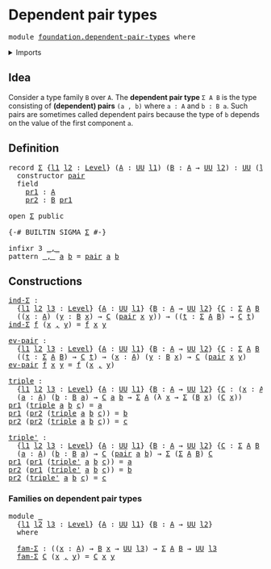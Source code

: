 # Dependent pair types

<pre class="Agda"><a id="33" class="Keyword">module</a> <a id="40" href="foundation.dependent-pair-types.html" class="Module">foundation.dependent-pair-types</a> <a id="72" class="Keyword">where</a>
</pre>
<details><summary>Imports</summary>

<pre class="Agda"><a id="128" class="Keyword">open</a> <a id="133" class="Keyword">import</a> <a id="140" href="foundation.universe-levels.html" class="Module">foundation.universe-levels</a>
</pre>
</details>

## Idea

Consider a type family `B` over `A`. The **dependent pair type** `Σ A B` is the
type consisting of **(dependent) pairs** `(a , b)` where `a : A` and `b : B a`.
Such pairs are sometimes called dependent pairs because the type of `b` depends
on the value of the first component `a`.

## Definition

<pre class="Agda"><a id="498" class="Keyword">record</a> <a id="Σ"></a><a id="505" href="foundation.dependent-pair-types.html#505" class="Record">Σ</a> <a id="507" class="Symbol">{</a><a id="508" href="foundation.dependent-pair-types.html#508" class="Bound">l1</a> <a id="511" href="foundation.dependent-pair-types.html#511" class="Bound">l2</a> <a id="514" class="Symbol">:</a> <a id="516" href="Agda.Primitive.html#591" class="Postulate">Level</a><a id="521" class="Symbol">}</a> <a id="523" class="Symbol">(</a><a id="524" href="foundation.dependent-pair-types.html#524" class="Bound">A</a> <a id="526" class="Symbol">:</a> <a id="528" href="Agda.Primitive.html#320" class="Primitive">UU</a> <a id="531" href="foundation.dependent-pair-types.html#508" class="Bound">l1</a><a id="533" class="Symbol">)</a> <a id="535" class="Symbol">(</a><a id="536" href="foundation.dependent-pair-types.html#536" class="Bound">B</a> <a id="538" class="Symbol">:</a> <a id="540" href="foundation.dependent-pair-types.html#524" class="Bound">A</a> <a id="542" class="Symbol">→</a> <a id="544" href="Agda.Primitive.html#320" class="Primitive">UU</a> <a id="547" href="foundation.dependent-pair-types.html#511" class="Bound">l2</a><a id="549" class="Symbol">)</a> <a id="551" class="Symbol">:</a> <a id="553" href="Agda.Primitive.html#320" class="Primitive">UU</a> <a id="556" class="Symbol">(</a><a id="557" href="foundation.dependent-pair-types.html#508" class="Bound">l1</a> <a id="560" href="Agda.Primitive.html#804" class="Primitive Operator">⊔</a> <a id="562" href="foundation.dependent-pair-types.html#511" class="Bound">l2</a><a id="564" class="Symbol">)</a> <a id="566" class="Keyword">where</a>
  <a id="574" class="Keyword">constructor</a> <a id="pair"></a><a id="586" href="foundation.dependent-pair-types.html#586" class="InductiveConstructor">pair</a>
  <a id="593" class="Keyword">field</a>
    <a id="Σ.pr1"></a><a id="603" href="foundation.dependent-pair-types.html#603" class="Field">pr1</a> <a id="607" class="Symbol">:</a> <a id="609" href="foundation.dependent-pair-types.html#524" class="Bound">A</a>
    <a id="Σ.pr2"></a><a id="615" href="foundation.dependent-pair-types.html#615" class="Field">pr2</a> <a id="619" class="Symbol">:</a> <a id="621" href="foundation.dependent-pair-types.html#536" class="Bound">B</a> <a id="623" href="foundation.dependent-pair-types.html#603" class="Field">pr1</a>

<a id="628" class="Keyword">open</a> <a id="633" href="foundation.dependent-pair-types.html#505" class="Module">Σ</a> <a id="635" class="Keyword">public</a>

<a id="643" class="Symbol">{-#</a> <a id="647" class="Keyword">BUILTIN</a> <a id="655" class="Keyword">SIGMA</a> <a id="661" href="foundation.dependent-pair-types.html#505" class="Record">Σ</a> <a id="663" class="Symbol">#-}</a>

<a id="668" class="Keyword">infixr</a> <a id="675" class="Number">3</a> <a id="677" href="foundation.dependent-pair-types.html#689" class="InductiveConstructor Operator">_,_</a>
<a id="681" class="Keyword">pattern</a> <a id="_,_"></a><a id="689" href="foundation.dependent-pair-types.html#689" class="InductiveConstructor Operator">_,_</a> <a id="693" href="foundation.dependent-pair-types.html#704" class="Bound">a</a> <a id="695" href="foundation.dependent-pair-types.html#706" class="Bound">b</a> <a id="697" class="Symbol">=</a> <a id="699" href="foundation.dependent-pair-types.html#586" class="InductiveConstructor">pair</a> <a id="704" href="foundation.dependent-pair-types.html#704" class="Bound">a</a> <a id="706" href="foundation.dependent-pair-types.html#706" class="Bound">b</a>
</pre>
## Constructions

<pre class="Agda"><a id="ind-Σ"></a><a id="739" href="foundation.dependent-pair-types.html#739" class="Function">ind-Σ</a> <a id="745" class="Symbol">:</a>
  <a id="749" class="Symbol">{</a><a id="750" href="foundation.dependent-pair-types.html#750" class="Bound">l1</a> <a id="753" href="foundation.dependent-pair-types.html#753" class="Bound">l2</a> <a id="756" href="foundation.dependent-pair-types.html#756" class="Bound">l3</a> <a id="759" class="Symbol">:</a> <a id="761" href="Agda.Primitive.html#591" class="Postulate">Level</a><a id="766" class="Symbol">}</a> <a id="768" class="Symbol">{</a><a id="769" href="foundation.dependent-pair-types.html#769" class="Bound">A</a> <a id="771" class="Symbol">:</a> <a id="773" href="Agda.Primitive.html#320" class="Primitive">UU</a> <a id="776" href="foundation.dependent-pair-types.html#750" class="Bound">l1</a><a id="778" class="Symbol">}</a> <a id="780" class="Symbol">{</a><a id="781" href="foundation.dependent-pair-types.html#781" class="Bound">B</a> <a id="783" class="Symbol">:</a> <a id="785" href="foundation.dependent-pair-types.html#769" class="Bound">A</a> <a id="787" class="Symbol">→</a> <a id="789" href="Agda.Primitive.html#320" class="Primitive">UU</a> <a id="792" href="foundation.dependent-pair-types.html#753" class="Bound">l2</a><a id="794" class="Symbol">}</a> <a id="796" class="Symbol">{</a><a id="797" href="foundation.dependent-pair-types.html#797" class="Bound">C</a> <a id="799" class="Symbol">:</a> <a id="801" href="foundation.dependent-pair-types.html#505" class="Record">Σ</a> <a id="803" href="foundation.dependent-pair-types.html#769" class="Bound">A</a> <a id="805" href="foundation.dependent-pair-types.html#781" class="Bound">B</a> <a id="807" class="Symbol">→</a> <a id="809" href="Agda.Primitive.html#320" class="Primitive">UU</a> <a id="812" href="foundation.dependent-pair-types.html#756" class="Bound">l3</a><a id="814" class="Symbol">}</a> <a id="816" class="Symbol">→</a>
  <a id="820" class="Symbol">((</a><a id="822" href="foundation.dependent-pair-types.html#822" class="Bound">x</a> <a id="824" class="Symbol">:</a> <a id="826" href="foundation.dependent-pair-types.html#769" class="Bound">A</a><a id="827" class="Symbol">)</a> <a id="829" class="Symbol">(</a><a id="830" href="foundation.dependent-pair-types.html#830" class="Bound">y</a> <a id="832" class="Symbol">:</a> <a id="834" href="foundation.dependent-pair-types.html#781" class="Bound">B</a> <a id="836" href="foundation.dependent-pair-types.html#822" class="Bound">x</a><a id="837" class="Symbol">)</a> <a id="839" class="Symbol">→</a> <a id="841" href="foundation.dependent-pair-types.html#797" class="Bound">C</a> <a id="843" class="Symbol">(</a><a id="844" href="foundation.dependent-pair-types.html#586" class="InductiveConstructor">pair</a> <a id="849" href="foundation.dependent-pair-types.html#822" class="Bound">x</a> <a id="851" href="foundation.dependent-pair-types.html#830" class="Bound">y</a><a id="852" class="Symbol">))</a> <a id="855" class="Symbol">→</a> <a id="857" class="Symbol">((</a><a id="859" href="foundation.dependent-pair-types.html#859" class="Bound">t</a> <a id="861" class="Symbol">:</a> <a id="863" href="foundation.dependent-pair-types.html#505" class="Record">Σ</a> <a id="865" href="foundation.dependent-pair-types.html#769" class="Bound">A</a> <a id="867" href="foundation.dependent-pair-types.html#781" class="Bound">B</a><a id="868" class="Symbol">)</a> <a id="870" class="Symbol">→</a> <a id="872" href="foundation.dependent-pair-types.html#797" class="Bound">C</a> <a id="874" href="foundation.dependent-pair-types.html#859" class="Bound">t</a><a id="875" class="Symbol">)</a>
<a id="877" href="foundation.dependent-pair-types.html#739" class="Function">ind-Σ</a> <a id="883" href="foundation.dependent-pair-types.html#883" class="Bound">f</a> <a id="885" class="Symbol">(</a><a id="886" href="foundation.dependent-pair-types.html#886" class="Bound">x</a> <a id="888" href="foundation.dependent-pair-types.html#689" class="InductiveConstructor Operator">,</a> <a id="890" href="foundation.dependent-pair-types.html#890" class="Bound">y</a><a id="891" class="Symbol">)</a> <a id="893" class="Symbol">=</a> <a id="895" href="foundation.dependent-pair-types.html#883" class="Bound">f</a> <a id="897" href="foundation.dependent-pair-types.html#886" class="Bound">x</a> <a id="899" href="foundation.dependent-pair-types.html#890" class="Bound">y</a>

<a id="ev-pair"></a><a id="902" href="foundation.dependent-pair-types.html#902" class="Function">ev-pair</a> <a id="910" class="Symbol">:</a>
  <a id="914" class="Symbol">{</a><a id="915" href="foundation.dependent-pair-types.html#915" class="Bound">l1</a> <a id="918" href="foundation.dependent-pair-types.html#918" class="Bound">l2</a> <a id="921" href="foundation.dependent-pair-types.html#921" class="Bound">l3</a> <a id="924" class="Symbol">:</a> <a id="926" href="Agda.Primitive.html#591" class="Postulate">Level</a><a id="931" class="Symbol">}</a> <a id="933" class="Symbol">{</a><a id="934" href="foundation.dependent-pair-types.html#934" class="Bound">A</a> <a id="936" class="Symbol">:</a> <a id="938" href="Agda.Primitive.html#320" class="Primitive">UU</a> <a id="941" href="foundation.dependent-pair-types.html#915" class="Bound">l1</a><a id="943" class="Symbol">}</a> <a id="945" class="Symbol">{</a><a id="946" href="foundation.dependent-pair-types.html#946" class="Bound">B</a> <a id="948" class="Symbol">:</a> <a id="950" href="foundation.dependent-pair-types.html#934" class="Bound">A</a> <a id="952" class="Symbol">→</a> <a id="954" href="Agda.Primitive.html#320" class="Primitive">UU</a> <a id="957" href="foundation.dependent-pair-types.html#918" class="Bound">l2</a><a id="959" class="Symbol">}</a> <a id="961" class="Symbol">{</a><a id="962" href="foundation.dependent-pair-types.html#962" class="Bound">C</a> <a id="964" class="Symbol">:</a> <a id="966" href="foundation.dependent-pair-types.html#505" class="Record">Σ</a> <a id="968" href="foundation.dependent-pair-types.html#934" class="Bound">A</a> <a id="970" href="foundation.dependent-pair-types.html#946" class="Bound">B</a> <a id="972" class="Symbol">→</a> <a id="974" href="Agda.Primitive.html#320" class="Primitive">UU</a> <a id="977" href="foundation.dependent-pair-types.html#921" class="Bound">l3</a><a id="979" class="Symbol">}</a> <a id="981" class="Symbol">→</a>
  <a id="985" class="Symbol">((</a><a id="987" href="foundation.dependent-pair-types.html#987" class="Bound">t</a> <a id="989" class="Symbol">:</a> <a id="991" href="foundation.dependent-pair-types.html#505" class="Record">Σ</a> <a id="993" href="foundation.dependent-pair-types.html#934" class="Bound">A</a> <a id="995" href="foundation.dependent-pair-types.html#946" class="Bound">B</a><a id="996" class="Symbol">)</a> <a id="998" class="Symbol">→</a> <a id="1000" href="foundation.dependent-pair-types.html#962" class="Bound">C</a> <a id="1002" href="foundation.dependent-pair-types.html#987" class="Bound">t</a><a id="1003" class="Symbol">)</a> <a id="1005" class="Symbol">→</a> <a id="1007" class="Symbol">(</a><a id="1008" href="foundation.dependent-pair-types.html#1008" class="Bound">x</a> <a id="1010" class="Symbol">:</a> <a id="1012" href="foundation.dependent-pair-types.html#934" class="Bound">A</a><a id="1013" class="Symbol">)</a> <a id="1015" class="Symbol">(</a><a id="1016" href="foundation.dependent-pair-types.html#1016" class="Bound">y</a> <a id="1018" class="Symbol">:</a> <a id="1020" href="foundation.dependent-pair-types.html#946" class="Bound">B</a> <a id="1022" href="foundation.dependent-pair-types.html#1008" class="Bound">x</a><a id="1023" class="Symbol">)</a> <a id="1025" class="Symbol">→</a> <a id="1027" href="foundation.dependent-pair-types.html#962" class="Bound">C</a> <a id="1029" class="Symbol">(</a><a id="1030" href="foundation.dependent-pair-types.html#586" class="InductiveConstructor">pair</a> <a id="1035" href="foundation.dependent-pair-types.html#1008" class="Bound">x</a> <a id="1037" href="foundation.dependent-pair-types.html#1016" class="Bound">y</a><a id="1038" class="Symbol">)</a>
<a id="1040" href="foundation.dependent-pair-types.html#902" class="Function">ev-pair</a> <a id="1048" href="foundation.dependent-pair-types.html#1048" class="Bound">f</a> <a id="1050" href="foundation.dependent-pair-types.html#1050" class="Bound">x</a> <a id="1052" href="foundation.dependent-pair-types.html#1052" class="Bound">y</a> <a id="1054" class="Symbol">=</a> <a id="1056" href="foundation.dependent-pair-types.html#1048" class="Bound">f</a> <a id="1058" class="Symbol">(</a><a id="1059" href="foundation.dependent-pair-types.html#1050" class="Bound">x</a> <a id="1061" href="foundation.dependent-pair-types.html#689" class="InductiveConstructor Operator">,</a> <a id="1063" href="foundation.dependent-pair-types.html#1052" class="Bound">y</a><a id="1064" class="Symbol">)</a>

<a id="triple"></a><a id="1067" href="foundation.dependent-pair-types.html#1067" class="Function">triple</a> <a id="1074" class="Symbol">:</a>
  <a id="1078" class="Symbol">{</a><a id="1079" href="foundation.dependent-pair-types.html#1079" class="Bound">l1</a> <a id="1082" href="foundation.dependent-pair-types.html#1082" class="Bound">l2</a> <a id="1085" href="foundation.dependent-pair-types.html#1085" class="Bound">l3</a> <a id="1088" class="Symbol">:</a> <a id="1090" href="Agda.Primitive.html#591" class="Postulate">Level</a><a id="1095" class="Symbol">}</a> <a id="1097" class="Symbol">{</a><a id="1098" href="foundation.dependent-pair-types.html#1098" class="Bound">A</a> <a id="1100" class="Symbol">:</a> <a id="1102" href="Agda.Primitive.html#320" class="Primitive">UU</a> <a id="1105" href="foundation.dependent-pair-types.html#1079" class="Bound">l1</a><a id="1107" class="Symbol">}</a> <a id="1109" class="Symbol">{</a><a id="1110" href="foundation.dependent-pair-types.html#1110" class="Bound">B</a> <a id="1112" class="Symbol">:</a> <a id="1114" href="foundation.dependent-pair-types.html#1098" class="Bound">A</a> <a id="1116" class="Symbol">→</a> <a id="1118" href="Agda.Primitive.html#320" class="Primitive">UU</a> <a id="1121" href="foundation.dependent-pair-types.html#1082" class="Bound">l2</a><a id="1123" class="Symbol">}</a> <a id="1125" class="Symbol">{</a><a id="1126" href="foundation.dependent-pair-types.html#1126" class="Bound">C</a> <a id="1128" class="Symbol">:</a> <a id="1130" class="Symbol">(</a><a id="1131" href="foundation.dependent-pair-types.html#1131" class="Bound">x</a> <a id="1133" class="Symbol">:</a> <a id="1135" href="foundation.dependent-pair-types.html#1098" class="Bound">A</a><a id="1136" class="Symbol">)</a> <a id="1138" class="Symbol">→</a> <a id="1140" href="foundation.dependent-pair-types.html#1110" class="Bound">B</a> <a id="1142" href="foundation.dependent-pair-types.html#1131" class="Bound">x</a> <a id="1144" class="Symbol">→</a> <a id="1146" href="Agda.Primitive.html#320" class="Primitive">UU</a> <a id="1149" href="foundation.dependent-pair-types.html#1085" class="Bound">l3</a><a id="1151" class="Symbol">}</a> <a id="1153" class="Symbol">→</a>
  <a id="1157" class="Symbol">(</a><a id="1158" href="foundation.dependent-pair-types.html#1158" class="Bound">a</a> <a id="1160" class="Symbol">:</a> <a id="1162" href="foundation.dependent-pair-types.html#1098" class="Bound">A</a><a id="1163" class="Symbol">)</a> <a id="1165" class="Symbol">(</a><a id="1166" href="foundation.dependent-pair-types.html#1166" class="Bound">b</a> <a id="1168" class="Symbol">:</a> <a id="1170" href="foundation.dependent-pair-types.html#1110" class="Bound">B</a> <a id="1172" href="foundation.dependent-pair-types.html#1158" class="Bound">a</a><a id="1173" class="Symbol">)</a> <a id="1175" class="Symbol">→</a> <a id="1177" href="foundation.dependent-pair-types.html#1126" class="Bound">C</a> <a id="1179" href="foundation.dependent-pair-types.html#1158" class="Bound">a</a> <a id="1181" href="foundation.dependent-pair-types.html#1166" class="Bound">b</a> <a id="1183" class="Symbol">→</a> <a id="1185" href="foundation.dependent-pair-types.html#505" class="Record">Σ</a> <a id="1187" href="foundation.dependent-pair-types.html#1098" class="Bound">A</a> <a id="1189" class="Symbol">(λ</a> <a id="1192" href="foundation.dependent-pair-types.html#1192" class="Bound">x</a> <a id="1194" class="Symbol">→</a> <a id="1196" href="foundation.dependent-pair-types.html#505" class="Record">Σ</a> <a id="1198" class="Symbol">(</a><a id="1199" href="foundation.dependent-pair-types.html#1110" class="Bound">B</a> <a id="1201" href="foundation.dependent-pair-types.html#1192" class="Bound">x</a><a id="1202" class="Symbol">)</a> <a id="1204" class="Symbol">(</a><a id="1205" href="foundation.dependent-pair-types.html#1126" class="Bound">C</a> <a id="1207" href="foundation.dependent-pair-types.html#1192" class="Bound">x</a><a id="1208" class="Symbol">))</a>
<a id="1211" href="foundation.dependent-pair-types.html#603" class="Field">pr1</a> <a id="1215" class="Symbol">(</a><a id="1216" href="foundation.dependent-pair-types.html#1067" class="Function">triple</a> <a id="1223" href="foundation.dependent-pair-types.html#1223" class="Bound">a</a> <a id="1225" href="foundation.dependent-pair-types.html#1225" class="Bound">b</a> <a id="1227" href="foundation.dependent-pair-types.html#1227" class="Bound">c</a><a id="1228" class="Symbol">)</a> <a id="1230" class="Symbol">=</a> <a id="1232" href="foundation.dependent-pair-types.html#1223" class="Bound">a</a>
<a id="1234" href="foundation.dependent-pair-types.html#603" class="Field">pr1</a> <a id="1238" class="Symbol">(</a><a id="1239" href="foundation.dependent-pair-types.html#615" class="Field">pr2</a> <a id="1243" class="Symbol">(</a><a id="1244" href="foundation.dependent-pair-types.html#1067" class="Function">triple</a> <a id="1251" href="foundation.dependent-pair-types.html#1251" class="Bound">a</a> <a id="1253" href="foundation.dependent-pair-types.html#1253" class="Bound">b</a> <a id="1255" href="foundation.dependent-pair-types.html#1255" class="Bound">c</a><a id="1256" class="Symbol">))</a> <a id="1259" class="Symbol">=</a> <a id="1261" href="foundation.dependent-pair-types.html#1253" class="Bound">b</a>
<a id="1263" href="foundation.dependent-pair-types.html#615" class="Field">pr2</a> <a id="1267" class="Symbol">(</a><a id="1268" href="foundation.dependent-pair-types.html#615" class="Field">pr2</a> <a id="1272" class="Symbol">(</a><a id="1273" href="foundation.dependent-pair-types.html#1067" class="Function">triple</a> <a id="1280" href="foundation.dependent-pair-types.html#1280" class="Bound">a</a> <a id="1282" href="foundation.dependent-pair-types.html#1282" class="Bound">b</a> <a id="1284" href="foundation.dependent-pair-types.html#1284" class="Bound">c</a><a id="1285" class="Symbol">))</a> <a id="1288" class="Symbol">=</a> <a id="1290" href="foundation.dependent-pair-types.html#1284" class="Bound">c</a>

<a id="triple&#39;"></a><a id="1293" href="foundation.dependent-pair-types.html#1293" class="Function">triple&#39;</a> <a id="1301" class="Symbol">:</a>
  <a id="1305" class="Symbol">{</a><a id="1306" href="foundation.dependent-pair-types.html#1306" class="Bound">l1</a> <a id="1309" href="foundation.dependent-pair-types.html#1309" class="Bound">l2</a> <a id="1312" href="foundation.dependent-pair-types.html#1312" class="Bound">l3</a> <a id="1315" class="Symbol">:</a> <a id="1317" href="Agda.Primitive.html#591" class="Postulate">Level</a><a id="1322" class="Symbol">}</a> <a id="1324" class="Symbol">{</a><a id="1325" href="foundation.dependent-pair-types.html#1325" class="Bound">A</a> <a id="1327" class="Symbol">:</a> <a id="1329" href="Agda.Primitive.html#320" class="Primitive">UU</a> <a id="1332" href="foundation.dependent-pair-types.html#1306" class="Bound">l1</a><a id="1334" class="Symbol">}</a> <a id="1336" class="Symbol">{</a><a id="1337" href="foundation.dependent-pair-types.html#1337" class="Bound">B</a> <a id="1339" class="Symbol">:</a> <a id="1341" href="foundation.dependent-pair-types.html#1325" class="Bound">A</a> <a id="1343" class="Symbol">→</a> <a id="1345" href="Agda.Primitive.html#320" class="Primitive">UU</a> <a id="1348" href="foundation.dependent-pair-types.html#1309" class="Bound">l2</a><a id="1350" class="Symbol">}</a> <a id="1352" class="Symbol">{</a><a id="1353" href="foundation.dependent-pair-types.html#1353" class="Bound">C</a> <a id="1355" class="Symbol">:</a> <a id="1357" href="foundation.dependent-pair-types.html#505" class="Record">Σ</a> <a id="1359" href="foundation.dependent-pair-types.html#1325" class="Bound">A</a> <a id="1361" href="foundation.dependent-pair-types.html#1337" class="Bound">B</a> <a id="1363" class="Symbol">→</a> <a id="1365" href="Agda.Primitive.html#320" class="Primitive">UU</a> <a id="1368" href="foundation.dependent-pair-types.html#1312" class="Bound">l3</a><a id="1370" class="Symbol">}</a> <a id="1372" class="Symbol">→</a>
  <a id="1376" class="Symbol">(</a><a id="1377" href="foundation.dependent-pair-types.html#1377" class="Bound">a</a> <a id="1379" class="Symbol">:</a> <a id="1381" href="foundation.dependent-pair-types.html#1325" class="Bound">A</a><a id="1382" class="Symbol">)</a> <a id="1384" class="Symbol">(</a><a id="1385" href="foundation.dependent-pair-types.html#1385" class="Bound">b</a> <a id="1387" class="Symbol">:</a> <a id="1389" href="foundation.dependent-pair-types.html#1337" class="Bound">B</a> <a id="1391" href="foundation.dependent-pair-types.html#1377" class="Bound">a</a><a id="1392" class="Symbol">)</a> <a id="1394" class="Symbol">→</a> <a id="1396" href="foundation.dependent-pair-types.html#1353" class="Bound">C</a> <a id="1398" class="Symbol">(</a><a id="1399" href="foundation.dependent-pair-types.html#586" class="InductiveConstructor">pair</a> <a id="1404" href="foundation.dependent-pair-types.html#1377" class="Bound">a</a> <a id="1406" href="foundation.dependent-pair-types.html#1385" class="Bound">b</a><a id="1407" class="Symbol">)</a> <a id="1409" class="Symbol">→</a> <a id="1411" href="foundation.dependent-pair-types.html#505" class="Record">Σ</a> <a id="1413" class="Symbol">(</a><a id="1414" href="foundation.dependent-pair-types.html#505" class="Record">Σ</a> <a id="1416" href="foundation.dependent-pair-types.html#1325" class="Bound">A</a> <a id="1418" href="foundation.dependent-pair-types.html#1337" class="Bound">B</a><a id="1419" class="Symbol">)</a> <a id="1421" href="foundation.dependent-pair-types.html#1353" class="Bound">C</a>
<a id="1423" href="foundation.dependent-pair-types.html#603" class="Field">pr1</a> <a id="1427" class="Symbol">(</a><a id="1428" href="foundation.dependent-pair-types.html#603" class="Field">pr1</a> <a id="1432" class="Symbol">(</a><a id="1433" href="foundation.dependent-pair-types.html#1293" class="Function">triple&#39;</a> <a id="1441" href="foundation.dependent-pair-types.html#1441" class="Bound">a</a> <a id="1443" href="foundation.dependent-pair-types.html#1443" class="Bound">b</a> <a id="1445" href="foundation.dependent-pair-types.html#1445" class="Bound">c</a><a id="1446" class="Symbol">))</a> <a id="1449" class="Symbol">=</a> <a id="1451" href="foundation.dependent-pair-types.html#1441" class="Bound">a</a>
<a id="1453" href="foundation.dependent-pair-types.html#615" class="Field">pr2</a> <a id="1457" class="Symbol">(</a><a id="1458" href="foundation.dependent-pair-types.html#603" class="Field">pr1</a> <a id="1462" class="Symbol">(</a><a id="1463" href="foundation.dependent-pair-types.html#1293" class="Function">triple&#39;</a> <a id="1471" href="foundation.dependent-pair-types.html#1471" class="Bound">a</a> <a id="1473" href="foundation.dependent-pair-types.html#1473" class="Bound">b</a> <a id="1475" href="foundation.dependent-pair-types.html#1475" class="Bound">c</a><a id="1476" class="Symbol">))</a> <a id="1479" class="Symbol">=</a> <a id="1481" href="foundation.dependent-pair-types.html#1473" class="Bound">b</a>
<a id="1483" href="foundation.dependent-pair-types.html#615" class="Field">pr2</a> <a id="1487" class="Symbol">(</a><a id="1488" href="foundation.dependent-pair-types.html#1293" class="Function">triple&#39;</a> <a id="1496" href="foundation.dependent-pair-types.html#1496" class="Bound">a</a> <a id="1498" href="foundation.dependent-pair-types.html#1498" class="Bound">b</a> <a id="1500" href="foundation.dependent-pair-types.html#1500" class="Bound">c</a><a id="1501" class="Symbol">)</a> <a id="1503" class="Symbol">=</a> <a id="1505" href="foundation.dependent-pair-types.html#1500" class="Bound">c</a>
</pre>
### Families on dependent pair types

<pre class="Agda"><a id="1558" class="Keyword">module</a> <a id="1565" href="foundation.dependent-pair-types.html#1565" class="Module">_</a>
  <a id="1569" class="Symbol">{</a><a id="1570" href="foundation.dependent-pair-types.html#1570" class="Bound">l1</a> <a id="1573" href="foundation.dependent-pair-types.html#1573" class="Bound">l2</a> <a id="1576" href="foundation.dependent-pair-types.html#1576" class="Bound">l3</a> <a id="1579" class="Symbol">:</a> <a id="1581" href="Agda.Primitive.html#591" class="Postulate">Level</a><a id="1586" class="Symbol">}</a> <a id="1588" class="Symbol">{</a><a id="1589" href="foundation.dependent-pair-types.html#1589" class="Bound">A</a> <a id="1591" class="Symbol">:</a> <a id="1593" href="Agda.Primitive.html#320" class="Primitive">UU</a> <a id="1596" href="foundation.dependent-pair-types.html#1570" class="Bound">l1</a><a id="1598" class="Symbol">}</a> <a id="1600" class="Symbol">{</a><a id="1601" href="foundation.dependent-pair-types.html#1601" class="Bound">B</a> <a id="1603" class="Symbol">:</a> <a id="1605" href="foundation.dependent-pair-types.html#1589" class="Bound">A</a> <a id="1607" class="Symbol">→</a> <a id="1609" href="Agda.Primitive.html#320" class="Primitive">UU</a> <a id="1612" href="foundation.dependent-pair-types.html#1573" class="Bound">l2</a><a id="1614" class="Symbol">}</a>
  <a id="1618" class="Keyword">where</a>

  <a id="1627" href="foundation.dependent-pair-types.html#1627" class="Function">fam-Σ</a> <a id="1633" class="Symbol">:</a> <a id="1635" class="Symbol">((</a><a id="1637" href="foundation.dependent-pair-types.html#1637" class="Bound">x</a> <a id="1639" class="Symbol">:</a> <a id="1641" href="foundation.dependent-pair-types.html#1589" class="Bound">A</a><a id="1642" class="Symbol">)</a> <a id="1644" class="Symbol">→</a> <a id="1646" href="foundation.dependent-pair-types.html#1601" class="Bound">B</a> <a id="1648" href="foundation.dependent-pair-types.html#1637" class="Bound">x</a> <a id="1650" class="Symbol">→</a> <a id="1652" href="Agda.Primitive.html#320" class="Primitive">UU</a> <a id="1655" href="foundation.dependent-pair-types.html#1576" class="Bound">l3</a><a id="1657" class="Symbol">)</a> <a id="1659" class="Symbol">→</a> <a id="1661" href="foundation.dependent-pair-types.html#505" class="Record">Σ</a> <a id="1663" href="foundation.dependent-pair-types.html#1589" class="Bound">A</a> <a id="1665" href="foundation.dependent-pair-types.html#1601" class="Bound">B</a> <a id="1667" class="Symbol">→</a> <a id="1669" href="Agda.Primitive.html#320" class="Primitive">UU</a> <a id="1672" href="foundation.dependent-pair-types.html#1576" class="Bound">l3</a>
  <a id="1677" href="foundation.dependent-pair-types.html#1627" class="Function">fam-Σ</a> <a id="1683" href="foundation.dependent-pair-types.html#1683" class="Bound">C</a> <a id="1685" class="Symbol">(</a><a id="1686" href="foundation.dependent-pair-types.html#1686" class="Bound">x</a> <a id="1688" href="foundation.dependent-pair-types.html#689" class="InductiveConstructor Operator">,</a> <a id="1690" href="foundation.dependent-pair-types.html#1690" class="Bound">y</a><a id="1691" class="Symbol">)</a> <a id="1693" class="Symbol">=</a> <a id="1695" href="foundation.dependent-pair-types.html#1683" class="Bound">C</a> <a id="1697" href="foundation.dependent-pair-types.html#1686" class="Bound">x</a> <a id="1699" href="foundation.dependent-pair-types.html#1690" class="Bound">y</a>
</pre>